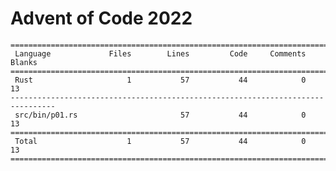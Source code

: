 # Advent of Code 2022

    ================================================================================
     Language             Files        Lines         Code     Comments       Blanks
    ================================================================================
     Rust                     1           57           44            0           13
    --------------------------------------------------------------------------------
     src/bin/p01.rs                       57           44            0           13
    ================================================================================
     Total                    1           57           44            0           13
    ================================================================================
